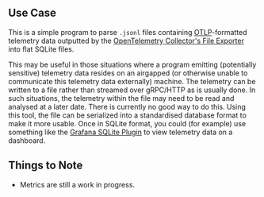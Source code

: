 ## Use Case
This is a simple program to parse `.jsonl` files containing [OTLP](https://opentelemetry.io/docs/specs/otlp/)-formatted telemetry data outputted by the [OpenTelemetry Collector's File Exporter](https://github.com/open-telemetry/opentelemetry-specification/blob/main/specification/protocol/file-exporter.md) into flat SQLite files.

This may be useful in those situations where a program emitting (potentially sensitive) telemetry data resides on an airgapped (or otherwise unable to communicate this telemetry data externally) machine. The telemetry can be written to a file rather than streamed over gRPC/HTTP as is usually done.
In such situations, the telemetry within the file may need to be read and analysed at a later date. There is currently no good way to do this. Using this tool, the file can be serialized into a standardised database format to make it more usable.
Once in SQLite format, you could (for example) use something like the [Grafana SQLite Plugin](https://grafana.com/grafana/plugins/frser-sqlite-datasource/) to view telemetry data on a dashboard.

## Things to Note
- Metrics are still a work in progress.

